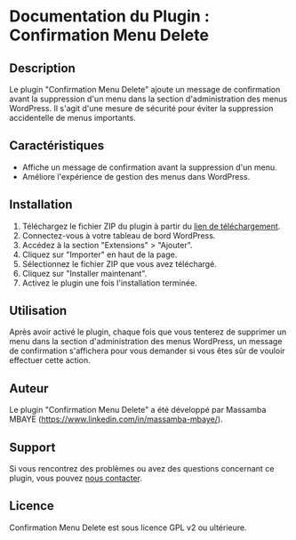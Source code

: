 # Documentation du Plugin : Confirmation Menu Delete

## Description

Le plugin "Confirmation Menu Delete" ajoute un message de confirmation avant la suppression d'un menu dans la section d'administration des menus WordPress. Il s'agit d'une mesure de sécurité pour éviter la suppression accidentelle de menus importants.

## Caractéristiques

- Affiche un message de confirmation avant la suppression d'un menu.
- Améliore l'expérience de gestion des menus dans WordPress.

## Installation

1. Téléchargez le fichier ZIP du plugin à partir du [lien de téléchargement](https://drive.google.com/file/d/1k9T8XcGMeakmxOw76x-qIGpPlDjfezvB/view?usp=sharing).
2. Connectez-vous à votre tableau de bord WordPress.
3. Accédez à la section "Extensions" > "Ajouter".
4. Cliquez sur "Importer" en haut de la page.
5. Sélectionnez le fichier ZIP que vous avez téléchargé.
6. Cliquez sur "Installer maintenant".
7. Activez le plugin une fois l'installation terminée.

## Utilisation

Après avoir activé le plugin, chaque fois que vous tenterez de supprimer un menu dans la section d'administration des menus WordPress, un message de confirmation s'affichera pour vous demander si vous êtes sûr de vouloir effectuer cette action.

## Auteur

Le plugin "Confirmation Menu Delete" a été développé par Massamba MBAYE (https://www.linkedin.com/in/massamba-mbaye/).

## Support

Si vous rencontrez des problèmes ou avez des questions concernant ce plugin, vous pouvez [nous contacter](mailto:massambambaye95@gmail.com).

## Licence

Confirmation Menu Delete est sous licence GPL v2 ou ultérieure.
